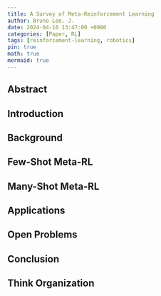 ```yaml
---
title: A Survey of Meta-Reinforcement Learning
author: Bruno Lee. J.
date: 2024-04-16 13:47:00 +0900
categories: [Paper, RL]
tags: [reinforcement-learning, robotics]
pin: true
math: true
mermaid: true
---
```


## Abstract

## Introduction

## Background

## Few-Shot Meta-RL

## Many-Shot Meta-RL

## Applications

## Open Problems

## Conclusion

## Think Organization